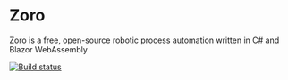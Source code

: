 # Zoro
Zoro is a free, open-source robotic process automation written in C# and Blazor WebAssembly

[![Build status](https://ci.appveyor.com/api/projects/status/y21t2m0o8b59iaoj?svg=true)](https://ci.appveyor.com/project/arviedelgado/roro)
